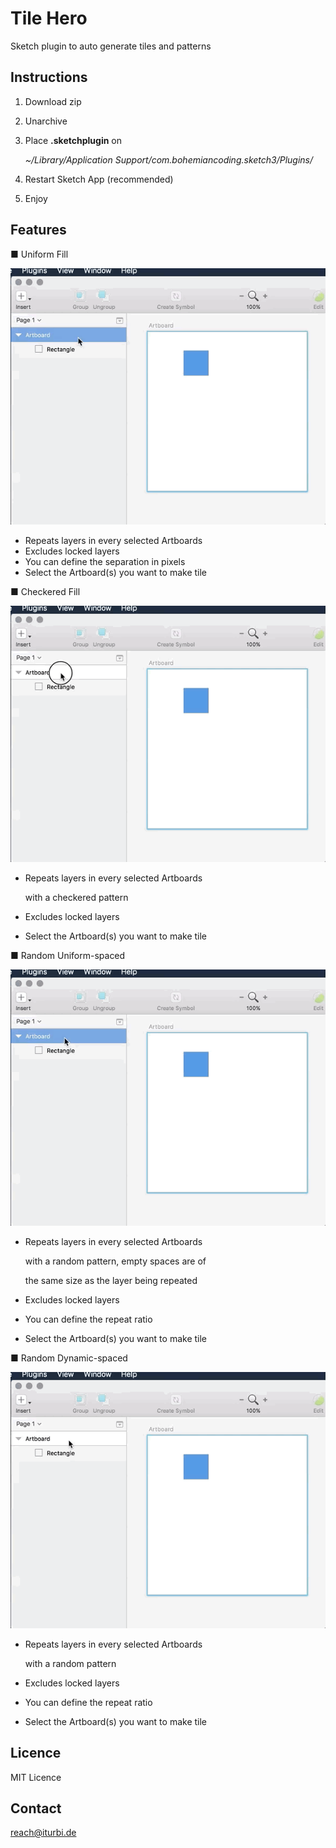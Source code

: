 # Tile Hero
Sketch plugin to auto generate tiles and patterns


## Instructions

1. Download zip
2. Unarchive
3. Place **.sketchplugin** on

   *~/Library/Application Support/com.bohemiancoding.sketch3/Plugins/*
4. Restart Sketch App (recommended)
5. Enjoy


## Features


■ Uniform Fill

![](tileHeroUniformFill.gif)

- Repeats layers in every selected Artboards
- Excludes locked layers
- You can define the separation in pixels
- Select the Artboard(s) you want to make tile



■ Checkered Fill

![](tileHeroCheckeredFill.gif)

- Repeats layers in every selected Artboards

  with a checkered pattern
- Excludes locked layers
- Select the Artboard(s) you want to make tile



■ Random Uniform-spaced

![](tileHeroRandomUniformSpaced.gif)

- Repeats layers in every selected Artboards

  with a random pattern, empty spaces are of
  
  the same size as the layer being repeated
- Excludes locked layers
- You can define the repeat ratio
- Select the Artboard(s) you want to make tile



■ Random Dynamic-spaced

![](tileHeroRandomDynamicSpaced.gif)

- Repeats layers in every selected Artboards

  with a random pattern
- Excludes locked layers
- You can define the repeat ratio
- Select the Artboard(s) you want to make tile



## Licence

MIT Licence


## Contact

reach@iturbi.de

